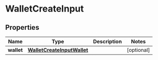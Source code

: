 

# WalletCreateInput


## Properties

| Name | Type | Description | Notes |
|------------ | ------------- | ------------- | -------------|
|**wallet** | [**WalletCreateInputWallet**](WalletCreateInputWallet.md) |  |  [optional] |




